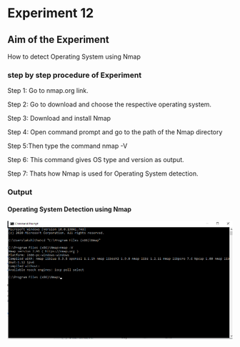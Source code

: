 
# Experiment 12

## Aim of the Experiment
How to detect Operating System using Nmap

### step by step procedure of Experiment
Step 1: Go to nmap.org link.

Step 2: Go to download and choose the respective operating system.

Step 3: Download and install Nmap

Step 4: Open command prompt and go to the path of the Nmap directory

Step 5:Then type the command nmap -V

Step 6: This command gives OS type and version as output.

Step 7: Thats how Nmap is used for Operating System detection.

### Output
#### Operating System Detection using Nmap
![output](OperatingSystemDetection_output.png)
